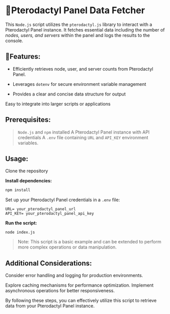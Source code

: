 #  🔗Pterodactyl Panel Data Fetcher
This `Node.js` script utilizes the `pterodactyl.js` library to interact with a Pterodactyl Panel instance. It fetches essential data including the number of _nodes, users, and servers_ within the panel and logs the results to the console.

##  🌿Features:

- Efficiently retrieves node, user, and server counts from Pterodactyl Panel.

- Leverages `dotenv` for secure environment variable management
- Provides a clear and concise data structure for output

Easy to integrate into larger scripts or applications
## Prerequisites:

> `Node.js` and `npm` installed
A Pterodactyl Panel instance with API credentials
A `.env` file containing `URL` and `API_KEY` environment variables.
## Usage:

Clone the repository

<b>Install dependencies:</b>

```bash
npm install
```

Set up your Pterodactyl Panel credentials in a `.env` file:

```
URL= your_pterodactyl_panel_url
API_KEY= your_pterodactyl_panel_api_key
````

<b>Run the script:</b>
```
node index.js
```



>  Note: This script is a basic example and can be extended to perform more complex operations or data manipulation.

## Additional Considerations:

Consider error handling and logging for production environments.

Explore caching mechanisms for performance optimization.
Implement asynchronous operations for better responsiveness.

By following these steps, you can effectively utilize this script to retrieve data from your Pterodactyl Panel instance.